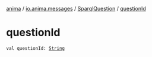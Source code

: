 [anima](../../index.md) / [io.anima.messages](../index.md) / [SparqlQuestion](index.md) / [questionId](./question-id.md)

# questionId

`val questionId: `[`String`](https://kotlinlang.org/api/latest/jvm/stdlib/kotlin/-string/index.html)